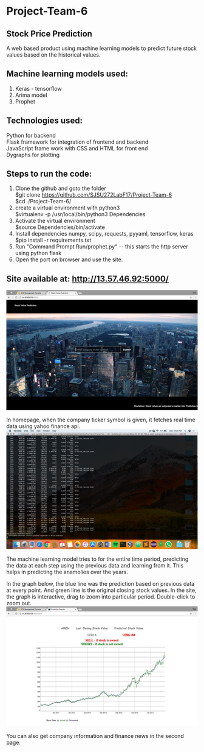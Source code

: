# Project-Team-6  
## Stock Price Prediction 

A web based product using machine learning models to predict future stock values based on the historical values.  

## Machine learning models used:  
1. Keras - tensorflow  
2. Arima model
3. Prophet   

## Technologies used:
Python for backend  
Flask framework for integration of frontend and backend  
JavaScript frame work with CSS and HTML for front end  
Dygraphs for plotting  

## Steps to run the code:  
1. Clone the github and goto the folder  
        $git clone https://github.com/SJSU272LabF17/Project-Team-6  
        $cd ./Project-Team-6/  
2. create a virtual environment with python3  
	$virtualenv -p /usr/local/bin/python3 Dependencies  
3. Activate the virtual environment  
	$source Dependencies/bin/activate  
4. Install dependencies numpy, scipy, requests, pyyaml, tensorflow, keras  
	$pip install -r requirements.txt  
5. Run "Command Prompt Run/prophet.py" -- this starts the http server using python flask  
6. Open the port on browser and use the site.  

## Site available at: http://13.57.46.92:5000/ 
![Alt text](images/homepage.jpeg?raw=true) 

In homepage, when the company ticker symbol is given, it fetches real time data using yahoo finance api.    
![Alt text](images/runtime_data_fetch.jpeg?raw=true) 

The machine learning model tries to for the entire time period, predicting the data at each step using the previous data and learning from it. This helps in predicting the anamolies over the years.  

In the graph below, the blue line was the prediction based on previous data at every point. And green line is the original closing stock values. In the site, the graph is interactive, drag to zoom into particular period. Double-click to zoom out.
![Alt text](images/graph.jpeg?raw=true)

You can also get company information and finance news in the second page.  
